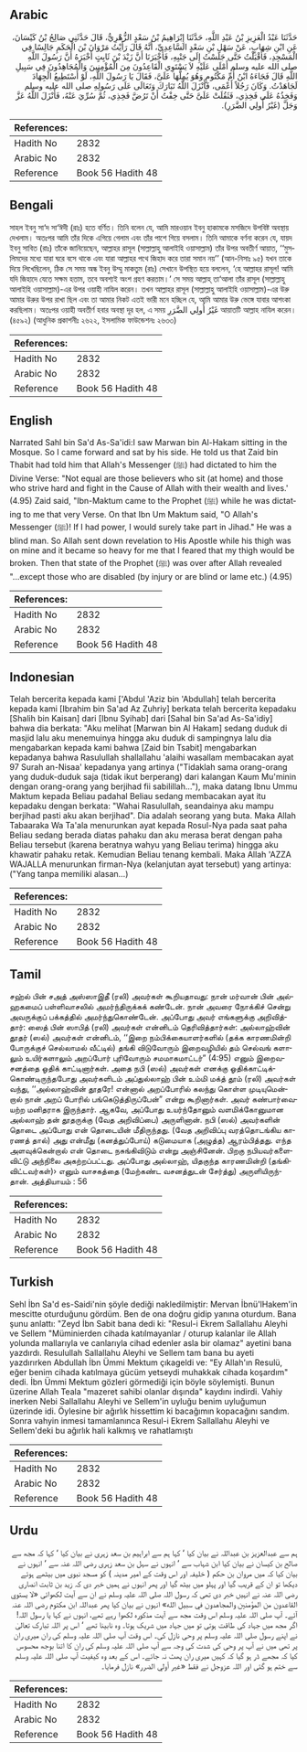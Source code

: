 ## Arabic


<div dir="rtl" lang="ar" style={{fontSize:'larger',backgroundColor:'#f8f9fa',padding:20}}>
حَدَّثَنَا عَبْدُ الْعَزِيزِ بْنُ عَبْدِ اللَّهِ، حَدَّثَنَا إِبْرَاهِيمُ بْنُ سَعْدٍ الزُّهْرِيُّ، قَالَ حَدَّثَنِي صَالِحُ بْنُ كَيْسَانَ، عَنِ ابْنِ شِهَابٍ، عَنْ سَهْلِ بْنِ سَعْدٍ السَّاعِدِيِّ، أَنَّهُ قَالَ رَأَيْتُ مَرْوَانَ بْنَ الْحَكَمِ جَالِسًا فِي الْمَسْجِدِ، فَأَقْبَلْتُ حَتَّى جَلَسْتُ إِلَى جَنْبِهِ، فَأَخْبَرَنَا أَنَّ زَيْدَ بْنَ ثَابِتٍ أَخْبَرَهُ أَنَّ رَسُولَ اللَّهِ صلى الله عليه وسلم أَمْلَى عَلَيْهِ لاَ يَسْتَوِي الْقَاعِدُونَ مِنَ الْمُؤْمِنِينَ وَالْمُجَاهِدُونَ فِي سَبِيلِ اللَّهِ قَالَ فَجَاءَهُ ابْنُ أُمِّ مَكْتُومٍ وَهُوَ يُمِلُّهَا عَلَىَّ، فَقَالَ يَا رَسُولَ اللَّهِ، لَوْ أَسْتَطِيعُ الْجِهَادَ لَجَاهَدْتُ‏.‏ وَكَانَ رَجُلاً أَعْمَى، فَأَنْزَلَ اللَّهُ تَبَارَكَ وَتَعَالَى عَلَى رَسُولِهِ صلى الله عليه وسلم وَفَخِذُهُ عَلَى فَخِذِي، فَثَقُلَتْ عَلَىَّ حَتَّى خِفْتُ أَنْ تَرُضَّ فَخِذِي، ثُمَّ سُرِّيَ عَنْهُ، فَأَنْزَلَ اللَّهُ عَزَّ وَجَلَّ ‏(‏غَيْرُ أُولِي الضَّرَرِ‏)‏‏.‏
</div>
<div style={{backgroundColor:'#f8f9fa',padding:20, marginBottom: 10}}><table> <thead> <tr> <th>References:</th> <th></th> </tr> </thead> <tbody><tr><td>Hadith No</td><td>2832</td></tr><tr><td>Arabic No</td><td>2832</td></tr><tr><td>Reference</td><td>Book 56 Hadith 48</td></tr></tbody></table></div>

## Bengali


<div dir="ltr" lang="bn" style={{fontSize:'larger',backgroundColor:'#f8f9fa',padding:20}}>
সাহল ইবনু সা‘দ সা‘ঈদী (রাঃ) হতে বর্ণিত। তিনি বলেন যে, আমি মারওয়ান ইবনু হাকামকে মসজিদে উপবিষ্ট অবস্থায় দেখলাম। অতঃপর আমি তাঁর দিকে এগিয়ে গেলাম এবং তাঁর পাশে গিয়ে বসলাম। তিনি আমাকে বর্ণনা করেন যে, যায়দ ইবনু সাবিত (রাঃ) তাঁকে জানিয়েছেন, আল্লাহর রাসূল (সাল্লাল্লাহু আলাইহি ওয়াসাল্লাম) তাঁর উপর অবতীর্ণ আয়াত, ‘‘মুসলিমদের মধ্যে যারা ঘরে বসে থাকে এবং যারা আল্লাহর পথে জিহাদ করে তারা সমান নয়’’ (আন-নিসাঃ ৯৫) যখন তাকে দিয়ে লিখেছিলেন, ঠিক সে সময় অন্ধ ইবনু উম্মু মাকতুম (রাঃ) সেখানে উপস্থিত হয়ে বললেন, ‘হে আল্লাহর রাসূল! আমি যদি জিহাদে যেতে সক্ষম হতাম, তবে অবশ্যই অংশ গ্রহণ করতাম।’ সে সময় আল্লাহ্ তা‘আলা তাঁর রাসূল (সাল্লাল্লাহু আলাইহি ওয়াসাল্লাম)-এর উপর ওয়াহী নাযিল করেন। তখন আল্লাহর রাসূল (সাল্লাল্লাহু আলাইহি ওয়াসাল্লাম)-এর উরু আমার উরুর উপর রাখা ছিল এবং তা আমার নিকট এতই ভারী মনে হচ্ছিল যে, আমি আমার উরু ভেঙ্গে যাবার আশংকা করছিলাম। অতঃপর ওয়াহী অবতীর্ণ হবার অবস্থা দূর হল, এ সময় غَيْرُ أُولِي الضَّرَرِ আয়াতটি আল্লাহ নাযিল করেন। (৪৫৯২) (আধুনিক প্রকাশনীঃ ২৬২২, ইসলামিক ফাউন্ডেশনঃ ২৬৩৩)
</div>
<div style={{backgroundColor:'#f8f9fa',padding:20, marginBottom: 10}}><table> <thead> <tr> <th>References:</th> <th></th> </tr> </thead> <tbody><tr><td>Hadith No</td><td>2832</td></tr><tr><td>Arabic No</td><td>2832</td></tr><tr><td>Reference</td><td>Book 56 Hadith 48</td></tr></tbody></table></div>

## English


<div dir="ltr" lang="en" style={{fontSize:'larger',backgroundColor:'#f8f9fa',padding:20}}>
Narrated Sahl bin Sa'd As-Sa'idi:I saw Marwan bin Al-Hakam sitting in the Mosque. So I came forward and sat by his side. He told us that Zaid bin Thabit had told him that Allah's Messenger (ﷺ) had dictated to him the Divine Verse: "Not equal are those believers who sit (at home) and those who strive hard and fight in the Cause of Allah with their wealth and lives.' (4.95) Zaid said, "Ibn-Maktum came to the Prophet (ﷺ) while he was dictating to me that very Verse. On that Ibn Um Maktum said, "O Allah's Messenger (ﷺ)! If I had power, I would surely take part in Jihad." He was a blind man. So Allah sent down revelation to His Apostle while his thigh was on mine and it became so heavy for me that I feared that my thigh would be broken. Then that state of the Prophet (ﷺ) was over after Allah revealed "...except those who are disabled (by injury or are blind or lame etc.) (4.95)
</div>
<div style={{backgroundColor:'#f8f9fa',padding:20, marginBottom: 10}}><table> <thead> <tr> <th>References:</th> <th></th> </tr> </thead> <tbody><tr><td>Hadith No</td><td>2832</td></tr><tr><td>Arabic No</td><td>2832</td></tr><tr><td>Reference</td><td>Book 56 Hadith 48</td></tr></tbody></table></div>

## Indonesian


<div dir="ltr" lang="id" style={{fontSize:'larger',backgroundColor:'#f8f9fa',padding:20}}>
Telah bercerita kepada kami ['Abdul 'Aziz bin 'Abdullah] telah bercerita kepada kami [Ibrahim bin Sa'ad Az Zuhriy] berkata telah bercerita kepadaku [Shalih bin Kaisan] dari [Ibnu Syihab] dari [Sahal bin Sa'ad As-Sa'idiy] bahwa dia berkata: "Aku melihat [Marwan bin Al Hakam] sedang duduk di masjid lalu aku menemuinya hingga aku duduk di sampingnya lalu dia mengabarkan kepada kami bahwa [Zaid bin Tsabit] mengabarkan kepadanya bahwa Rasulullah shallallahu 'alaihi wasallam membacakan ayat 97 Surah an-Nisaa' kepadanya yang artinya ("Tidaklah sama orang-orang yang duduk-duduk saja (tidak ikut berperang) dari kalangan Kaum Mu'minin dengan orang-orang yang berjihad fii sabilillah…"), maka datang Ibnu Ummu Maktum kepada Beliau padahal Beliau sedang membacakan ayat itu kepadaku dengan berkata: "Wahai Rasulullah, seandainya aku mampu berjihad pasti aku akan berjihad". Dia adalah seorang yang buta. Maka Allah Tabaaraka Wa Ta'ala menurunkan ayat kepada Rosul-Nya pada saat paha Beliau sedang berada diatas pahaku dan aku merasa berat dengan paha Beliau tersebut (karena beratnya wahyu yang Beliau terima) hingga aku khawatir pahaku retak. Kemudian Beliau tenang kembali. Maka Allah 'AZZA WAJALLA menurunkan firman-Nya (kelanjutan ayat tersebut) yang artinya: ("Yang tanpa memiliki alasan…)
</div>
<div style={{backgroundColor:'#f8f9fa',padding:20, marginBottom: 10}}><table> <thead> <tr> <th>References:</th> <th></th> </tr> </thead> <tbody><tr><td>Hadith No</td><td>2832</td></tr><tr><td>Arabic No</td><td>2832</td></tr><tr><td>Reference</td><td>Book 56 Hadith 48</td></tr></tbody></table></div>

## Tamil


<div dir="ltr" lang="ta" style={{fontSize:'larger',backgroundColor:'#f8f9fa',padding:20}}>
சஹ்ல் பின் சஅத் அஸ்ஸாஇதீ (ரலி) அவர்கள் கூறியதாவது: நான் மர்வான் பின் அல்ஹகமைப் பள்ளிவாசலில் அமர்ந்திருக்கக் கண்டேன். நான் அவரை நோக்கிச் சென்று அவருக்குப் பக்கத்தில் அமர்ந்துகொண்டேன். அப்போது அவர் எங்களுக்கு அறிவித்தார்: ஸைத் பின் ஸாபித் (ரலி) அவர்கள் என்னிடம் தெரிவித்தார்கள்: அல்லாஹ்வின் தூதர் (ஸல்) அவர்கள் என்னிடம், ‘‘இறை நம்பிக்கையாளர்களில் (தக்க காரணமின்றி போருக்குச் செல்லாமல் வீட்டில்) தங்கி விடுவோரும் இறைவழியில் தம் செல்வங் களாலும் உயிர்களாலும் அறப்போர் புரிவோரும் சமமாகமாட்டர்” (4:95) எனும் இறைவசனத்தை ஓதிக் காட்டினார்கள். அதை நபி (ஸல்) அவர்கள் எனக்கு ஓதிக்காட்டிக்கொண்டிருந்தபோது அவர்களிடம் அப்துல்லாஹ் பின் உம்மி மக்த் தூம் (ரலி) அவர்கள் வந்து, ‘‘அல்லாஹ்வின் தூதரே! என்னால் அறப்போரில் கலந்து கொள்ள முடியுமென்றால் நான் அறப் போரில் பங்கெடுத்திருப்பேன்” என்று கூறினார்கள். அவர் கண்பார்வையற்ற மனிதராக இருந்தார். ஆகவே, அப்போது உயர்ந்தோனும் வளமிக்கோனுமான அல்லாஹ் தன் தூதருக்கு (வேத அறிவிப்பை) அருளினான். நபி (ஸல்) அவர்களின் தொடை அப்போது என் தொடையின் மீதிருந்தது. (வேத அறிவிப்பு வரத்தொடங்கிய காரணத் தால்) அது என்மீது (கனத்துப்போய்) கடுமையாக (அழுத்த) ஆரம்பித்தது. எந்த அளவுக்கென்றால் என் தொடை நசுங்கிவிடும் என்று அஞ்சினேன். பிறகு நபியவர்களைவிட்டு அந்நிலை அகற்றப்பட்டது. அப்போது அல்லாஹ், யிதகுந்த காரணமின்றி (தங்கிவிட்டவர்கள்)› எனும் வாசகத்தை (மேற்கண்ட வசனத்துடன் சேர்த்து) அருளியிருந்தான். அத்தியாயம் : 56
</div>
<div style={{backgroundColor:'#f8f9fa',padding:20, marginBottom: 10}}><table> <thead> <tr> <th>References:</th> <th></th> </tr> </thead> <tbody><tr><td>Hadith No</td><td>2832</td></tr><tr><td>Arabic No</td><td>2832</td></tr><tr><td>Reference</td><td>Book 56 Hadith 48</td></tr></tbody></table></div>

## Turkish


<div dir="ltr" lang="tr" style={{fontSize:'larger',backgroundColor:'#f8f9fa',padding:20}}>
Sehl İbn Sa'd es-Saidi'nin şöyle dediği nakledilmiştir: Mervan İbnü'lHakem'in mescitte oturduğunu gördüm. Ben de ona doğru gidip yanına oturdum. Bana şunu anlattı: "Zeyd İbn Sabit bana dedi ki: "Resul-i Ekrem Sallallahu Aleyhi ve Sellem "Müminierden cihada katılmayanlar / oturup kalanlar ile Allah yolunda mallarıyla ve canlarıyla cihad edenler asla bir olamaz" ayetini bana yazdırdı. Resulullah Sallallahu Aleyhi ve Sellem tam bana bu ayeti yazdırırken Abdullah İbn Ümmi Mektum çıkageldi ve: "Ey Allah'ın Resulü, eğer benim cihada katılmaya gücüm yetseydi muhakkak cihada koşardım" dedi. İbn Ümmi Mektum gözleri görmediği için böyle söylemişti. Bunun üzerine Allah Teala "mazeret sahibi olanlar dışında" kaydını indirdi. Vahiy inerken Nebi Sallallahu Aleyhi ve Sellem'in uyluğu benim uyluğumun üzerinde idi. Öylesine bir ağırlık hissettim ki bacağımın kopacağını sandım. Sonra vahyin inmesi tamamlanınca Resul-i Ekrem Sallallahu Aleyhi ve Sellem'deki bu ağırlık hali kalkmış ve rahatlamıştı
</div>
<div style={{backgroundColor:'#f8f9fa',padding:20, marginBottom: 10}}><table> <thead> <tr> <th>References:</th> <th></th> </tr> </thead> <tbody><tr><td>Hadith No</td><td>2832</td></tr><tr><td>Arabic No</td><td>2832</td></tr><tr><td>Reference</td><td>Book 56 Hadith 48</td></tr></tbody></table></div>

## Urdu


<div dir="rtl" lang="ur" style={{fontSize:'larger',backgroundColor:'#f8f9fa',padding:20}}>
ہم سے عبدالعزیز بن عبداللہ نے بیان کیا ‘ کہا ہم سے ابراہیم بن سعد زہری نے بیان کیا ‘ کہا کہ مجھ سے صالح بن کیسان نے بیان کیا ابن شہاب سے ‘ انہوں نے سہل بن سعد زہری رضی اللہ عنہ سے ‘ انہوں نے بیان کیا کہ میں مروان بن حکم ( خلیفہ اور اس وقت کے امیر مدینہ ) کو مسجد نبوی میں بیٹھے ہوئے دیکھا تو ان کے قریب گیا اور پہلو میں بیٹھ گیا اور پھر انہوں نے ہمیں خبر دی کہ زید بن ثابت انصاری رضی اللہ عنہ نے انہیں خبر دی تھی کہ رسول اللہ صلی اللہ علیہ وسلم نے ان سے آیت لکھوائی «لا يستوي القاعدون من المؤمنين والمجاهدون في سبيل الله» انہوں نے بیان کیا پھر عبداللہ ابن مکتوم رضی اللہ عنہ آئے۔ آپ صلی اللہ علیہ وسلم اس وقت مجھ سے آیت مذکورہ لکھوا رہے تھے، انہوں نے کہا یا رسول اللہ! اگر مجھ میں جہاد کی طاقت ہوتی تو میں جہاد میں شریک ہوتا۔ وہ نابینا تھے ‘ اس پر اللہ تبارک تعالیٰ نے اپنے رسول صلی اللہ علیہ وسلم پر وحی نازل کی۔ اس وقت آپ صلی اللہ علیہ وسلم کی ران میری ران پر تھی میں نے آپ پر وحی کی شدت کی وجہ سے آپ صلی اللہ علیہ وسلم کی ران کا اتنا بوجھ محسوس کیا کہ مجھے ڈر ہو گیا کہ کہیں میری ران پھٹ نہ جائے۔ اس کے بعد وہ کیفیت آپ صلی اللہ علیہ وسلم سے ختم ہو گئی اور اللہ عزوجل نے فقط «غير أولي الضرر‏» نازل فرمایا۔
</div>
<div style={{backgroundColor:'#f8f9fa',padding:20, marginBottom: 10}}><table> <thead> <tr> <th>References:</th> <th></th> </tr> </thead> <tbody><tr><td>Hadith No</td><td>2832</td></tr><tr><td>Arabic No</td><td>2832</td></tr><tr><td>Reference</td><td>Book 56 Hadith 48</td></tr></tbody></table></div>